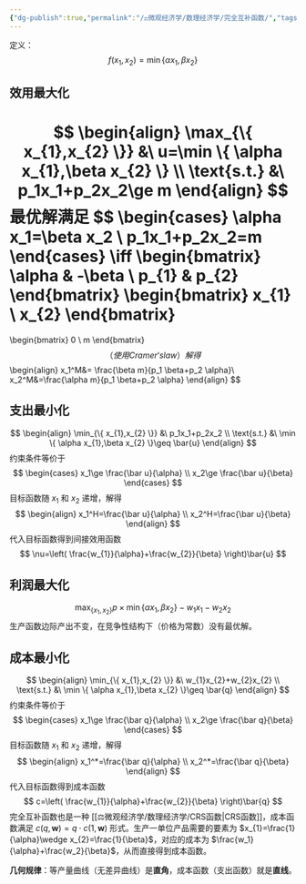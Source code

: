```yaml
---
{"dg-publish":true,"permalink":"/⚖️微观经济学/数理经济学/完全互补函数/","tags":["数理经济学"],"created":"2024-10-12T10:25:01.000+08:00","updated":"2024-10-12T10:25:01.000+08:00"}
---
```



定义：
$$
f(x_1,x_2)=\min\{\alpha x_1,\beta x_2\}
$$
## 效用最大化
$$
\begin{align}
\max_{\{ x_{1},x_{2} \}} &\ u=\min \{ \alpha x_{1},\beta x_{2} \} \\
\text{s.t.} &\ p_1x_1+p_2x_2\ge m
\end{align}
$$
最优解满足
$$
\begin{cases}
\alpha x_1=\beta x_2 \\
p_1x_1+p_2x_2=m
\end{cases}
\iff
\begin{bmatrix}
\alpha & -\beta \\
p_{1} & p_{2}
\end{bmatrix}
\begin{bmatrix}
x_{1} \\
x_{2}
\end{bmatrix}
=
\begin{bmatrix}
0 \\
m
\end{bmatrix}
$$
（使用 Cramer‘s law ）解得
$$
\begin{align}
x_1^M&= \frac{\beta m}{p_1 \beta+p_2 \alpha}\\
x_2^M&=\frac{\alpha m}{p_1 \beta+p_2 \alpha}
\end{align}
$$
## 支出最小化
$$
\begin{align}
\min_{\{ x_{1},x_{2} \}} &\ p_1x_1+p_2x_2 \\
\text{s.t.} &\ \min \{ \alpha x_{1},\beta x_{2} \}\geq \bar{u}
\end{align}
$$
约束条件等价于
$$
\begin{cases}
x_1\ge \frac{\bar u}{\alpha} \\
x_2\ge \frac{\bar u}{\beta}
\end{cases}
$$
目标函数随 $x_{1}$ 和 $x_{2}$ 递增，解得
$$
\begin{align}
x_1^H=\frac{\bar u}{\alpha} \\
x_2^H=\frac{\bar u}{\beta}
\end{align}
$$
代入目标函数得到间接效用函数
$$
\nu=\left( \frac{w_{1}}{\alpha}+\frac{w_{2}}{\beta} \right)\bar{u}
$$
## 利润最大化

$$
\max_{\{ x_{1},x_{2} \}} p\times \min \{ \alpha x_{1},\beta x_{2} \}-w_1x_1-w_2x_2
$$
生产函数边际产出不变，在竞争性结构下（价格为常数）没有最优解。
## 成本最小化
$$
\begin{align}
\min_{\{ x_{1},x_{2} \}} &\ w_{1}x_{2}+w_{2}x_{2} \\
\text{s.t.} &\ \min \{ \alpha x_{1},\beta x_{2} \}\geq \bar{q}
\end{align}
$$
约束条件等价于
$$
\begin{cases}
x_1\ge \frac{\bar q}{\alpha} \\
x_2\ge \frac{\bar q}{\beta}
\end{cases}
$$
目标函数随 $x_{1}$ 和 $x_{2}$ 递增，解得
$$
\begin{align}
x_1^*=\frac{\bar q}{\alpha} \\
x_2^*=\frac{\bar q}{\beta}
\end{align}
$$
代入目标函数得到成本函数
$$
c=\left( \frac{w_{1}}{\alpha}+\frac{w_{2}}{\beta} \right)\bar{q}
$$
完全互补函数也是一种 [[⚖️微观经济学/数理经济学/CRS函数\|CRS函数]]，成本函数满足 $c(q,\mathbf{w})=q\cdot c(1,\mathbf{w})$ 形式。生产一单位产品需要的要素为 $x_{1}=\frac{1}{\alpha}\wedge x_{2}=\frac{1}{\beta}$，对应的成本为 $\frac{w_1}{\alpha}+\frac{w_2}{\beta}$，从而直接得到成本函数。

**几何规律**：等产量曲线（无差异曲线）是**直角**，成本函数（支出函数）就是**直线**。